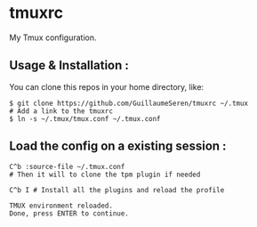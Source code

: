 tmuxrc
======

My Tmux configuration.

## Usage & Installation :
You can clone this repos in your home directory, like:
```
$ git clone https://github.com/GuillaumeSeren/tmuxrc ~/.tmux
# Add a link to the tmuxrc
$ ln -s ~/.tmux/tmux.conf ~/.tmux.conf
```

## Load the config on a existing session :

```
C^b :source-file ~/.tmux.conf
# Then it will to clone the tpm plugin if needed

C^b I # Install all the plugins and reload the profile

TMUX environment reloaded.
Done, press ENTER to continue.
```
